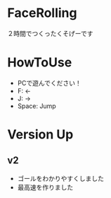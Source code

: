 # FaceRolling
２時間でつくったくそげーです

# HowToUse
* PCで遊んでください！
* F: ←
* J: →
* Space: Jump

# Version Up
## v2
* ゴールをわかりやすくしました
* 最高速を作りました

